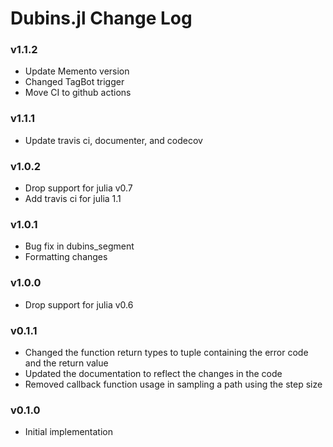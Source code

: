 Dubins.jl Change Log
===================

### v1.1.2
- Update Memento version 
- Changed TagBot trigger 
- Move CI to github actions

### v1.1.1
- Update travis ci, documenter, and codecov

### v1.0.2 
- Drop support for julia v0.7 
- Add travis ci for julia 1.1

### v1.0.1
- Bug fix in dubins_segment 
- Formatting changes

### v1.0.0
- Drop support for julia v0.6 

### v0.1.1
- Changed the function return types to tuple containing the error code and the return value
- Updated the documentation to reflect the changes in the code
- Removed callback function usage in sampling a path using the step size

### v0.1.0
- Initial implementation
